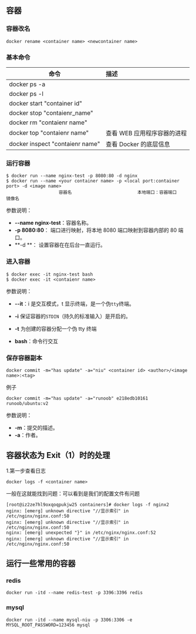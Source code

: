 ## 容器

### 容器改名

```
docker rename <container name> <newcontainer name>
```

### 基本命令

| 命令                            | 描述                        |
| ------------------------------- | :-------------------------- |
| docker ps -a                    |                             |
| docker ps -l                    |                             |
| docker start "container id"     |                             |
| docker stop "contaienr_name"    |                             |
| docker rm "contaienr name"      |                             |
| docker top "contaienr name"     | 查看 WEB 应用程序容器的进程 |
| docker inspect "contaienr name" | 查看 Docker 的底层信息      |

### 运行容器

```
$ docker run --name nginx-test -p 8080:80 -d nginx
$ docker run --name <your container name> -p <local port:container port> -d <image name>
					容器名							本地端口：容器端口					镜像名
```

参数说明：

- **--name nginx-test**：容器名称。
- **-p 8080:80**： 端口进行映射，将本地 8080 端口映射到容器内部的 80 端口。
- **-d **： 设置容器在在后台一直运行。

### 进入容器

```
$ docker exec -it nginx-test bash
$ docker exec -it <contaienr name>
```

参数说明：

- **--it**：i 是交互模式，t 显示终端，是一个伪`tty`终端。

- **-i** 保证容器的`STDIN`（持久的标准输入）是开启的。

- **-t** 为创建的容器分配一个伪 tty 终端

- **bash**：命令行交互

### 保存容器副本

```
docker commit -m="has update" -a="niu" <container id> <author>/<image name>:<tag>
```

例子

```
docker commit -m="has update" -a="runoob" e218edb10161 runoob/ubuntu:v2
```

参数说明：

- **-m**：提交的描述。
- **-a**：作者。

## 容器状态为 Exit（1）时的处理

1.第一步查看日志

```
docker logs -f <container name>
```

一般在这就能找到问题：可以看到是我们的配置文件有问题

```
[root@iz2ze7hl9oxqoqpukjw25 containers]# docker logs -f nginx2
nginx: [emerg] unknown directive "//显示索引" in /etc/nginx/nginx.conf:50
nginx: [emerg] unknown directive "//显示索引" in /etc/nginx/nginx.conf:50
nginx: [emerg] unexpected "}" in /etc/nginx/nginx.conf:52
nginx: [emerg] unknown directive "//显示索引" in /etc/nginx/nginx.conf:50
```

## 运行一些常用的容器

### redis

```
docker run -itd --name redis-test -p 3396:3396 redis
```

### mysql

```
docker run -itd --name mysql-niu -p 3306:3306 -e MYSQL_ROOT_PASSWORD=123456 mysql
```

